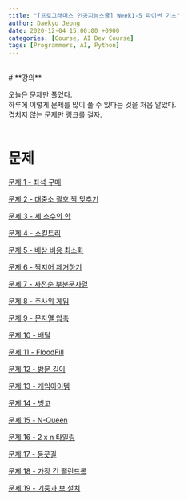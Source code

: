```yaml
---
title: "[프로그래머스 인공지능스쿨] Week1-5 파이썬 기초"
author: Daekyo Jeong
date: 2020-12-04 15:00:00 +0900
categories: [Course, AI Dev Course]
tags: [Programmers, AI, Python]
---
```



<br/>
# **강의**   

오늘은 문제만 풀었다.   
하루에 이렇게 문제를 많이 풀 수 있다는 것을 처음 알았다.   
겹치지 않는 문제만 링크를 걸자.    
<br/>

# **문제**

[문제 1 - 좌석 구매](/posts/Algorithm15/)   


[문제 2 - 대중소 괄호 짝 맞추기](/posts/Algorithm16/)   


[문제 3 - 세 소수의 합](/posts/Algorithm17/)   


[문제 4 - 스킬트리](/posts/Algorithm18/)  


[문제 5 - 배상 비용 최소화](/posts/Algorithm19/)  


[문제 6 - 짝지어 제거하기](/posts/Algorithm20/)  


[문제 7 - 사전순 부분문자열](/posts/Algorithm21/)  


[문제 8 - 주사위 게임](/posts/Algorithm22/)  


[문제 9 - 문자열 압축](/posts/Algorithm23/)  


[문제 10 - 배달](/posts/Algorithm24/)  


[문제 11 - FloodFill](/posts/Algorithm25/)  


[문제 12 - 방문 길이](/posts/Algorithm26/)  


[문제 13 - 게임아이템](/posts/Algorithm27/)  


[문제 14 - 빙고](/posts/Algorithm28/)


[문제 15 - N-Queen](/posts/Algorithm29/)    


[문제 16 - 2 x n 타일링](/posts/Algorithm30/)    


[문제 17 - 등굣길](/posts/Algorithm31/)    


[문제 18 - 가장 긴 팰린드롬](/posts/Algorithm32/)    


[문제 19 - 기둥과 보 설치](/posts/Algorithm33/)    
<br/>
